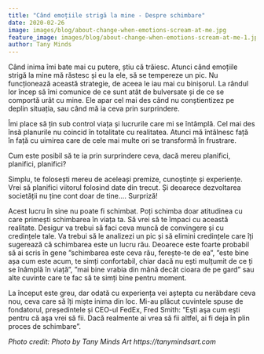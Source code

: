 ```yaml
---
title: "Când emoțiile strigă la mine - Despre schimbare"
date: 2020-02-26
image: images/blog/about-change-when-emotions-scream-at-me.jpg
feature_image: images/blog/about-change-when-emotions-scream-at-me-1.jpg
author: Tany Minds
---
```


Când inima îmi bate mai cu putere, știu că trăiesc. Atunci când emoțiile strigă la mine mă răstesc și eu la ele, să se tempereze un pic. Nu funcționează această strategie, de aceea le iau mai cu binișorul. La rândul lor încep să îmi comunice de ce sunt atât de bulversate și de ce se comportă urât cu mine. Ele apar cel mai des când nu conștientizez pe deplin situația, sau când mă ia ceva prin surprindere.

Îmi place să țin sub control viața și lucrurile care mi se întâmplă. Cel mai des însă planurile nu coincid în totalitate cu realitatea. Atunci mă întâlnesc față în față cu uimirea care de cele mai multe ori se transformă în frustrare.

Cum este posibil să te ia prin surprindere ceva, dacă mereu planifici, planifici, planifici?

Simplu, te folosești mereu de aceleași premize, cunoștințe și experiențe. Vrei să planifici viitorul folosind date din trecut. Și deoarece dezvoltarea societății nu ține cont doar de tine…. Surpriză!

Acest lucru în sine nu poate fi schimbat. Poți schimba doar atitudinea cu care primești schimbarea în viața ta. Să vrei să te împaci cu această realitate. Desigur va trebui să faci ceva muncă de convingere și cu credințele tale. Va trebui să le analizezi un pic și să elimini credințele care îți sugerează că schimbarea este un lucru rău. Deoarece este foarte probabil să ai scris în gene ”schimbarea este ceva rău, ferește-te de ea”,  ”este bine așa cum este acum, te simți confortabil, chiar dacă nu ești mulțumit de ce ți se înâmplă în viață”, ”mai bine vrabia din mână decât cioara de pe gard” sau alte cuvinte care te fac să te simți bine pentru moment.

La început este greu, dar odată cu experiența vei aștepta cu nerăbdare ceva nou, ceva care să îți miște inima din loc. Mi-au plăcut cuvintele spuse de fondatorul, președintele și CEO-ul FedEx, Fred Smith: ”Eşti aşa cum eşti pentru că aşa vrei să fii. Dacă realmente ai vrea să fii altfel, ai fi deja în plin proces de schimbare”. 

_Photo credit: Photo by Tany Minds Art https://tanymindsart.com_